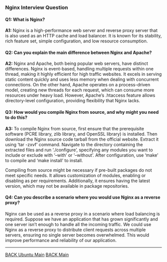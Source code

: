 ### Nginx Interview Question

#### Q1: What is Nginx?

**A1:** Nginx is a high-performance web server and reverse proxy server that is also used as an HTTP cache and load balancer. It is known for its stability, rich feature set, simple configuration, and low resource consumption.

#### Q2: Can you explain the main difference between Nginx and Apache?

**A2:** Nginx and Apache, both being popular web servers, have distinct differences. Nginx is event-based, handling multiple requests within one thread, making it highly efficient for high traffic websites. It excels in serving static content quickly and uses less memory when dealing with concurrent connections. On the other hand, Apache operates on a process-driven model, creating new threads for each request, which can consume more resources under heavy load. However, Apache’s .htaccess feature allows directory-level configuration, providing flexibility that Nginx lacks.

#### Q3: How would you compile Nginx from source, and why might you need to do this?

**A3:** To compile Nginx from source, first ensure that the prerequisite software (PCRE library, zlib library, and OpenSSL library) is installed. Then download the Nginx source code tarball from the official website. Extract it using ‘tar -zxvf’ command. Navigate to the directory containing the extracted files and run ‘./configure’, specifying any modules you want to include or exclude with ‘–with’ or ‘–without’. After configuration, use ‘make’ to compile and ‘make install’ to install.

Compiling from source might be necessary if pre-built packages do not meet specific needs. It allows customization of modules, enabling or disabling as per requirements. Additionally, it ensures having the latest version, which may not be available in package repositories.

#### Q4: Can you describe a scenario where you would use Nginx as a reverse proxy?

Nginx can be used as a reverse proxy in a scenario where load balancing is required. Suppose we have an application that has grown significantly and one server isn’t enough to handle all the incoming traffic. We could use Nginx as a reverse proxy to distribute client requests across multiple servers, ensuring no single server becomes overwhelmed. This would improve performance and reliability of our application.

---

[BACK Ubuntu Main](ubuntu-main.md)
[BACK Main](../README.md)
